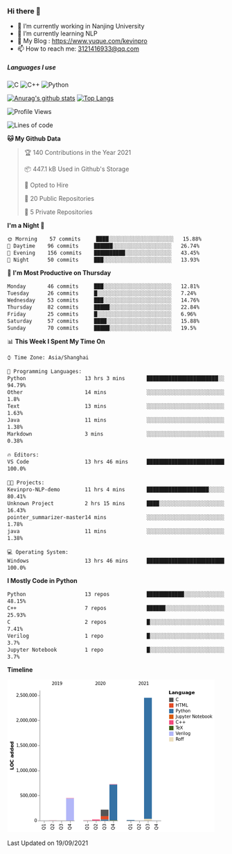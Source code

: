 ### Hi there 👋

- 🔭 I’m currently working in Nanjing University
- 🌱 I’m currently learning NLP
- 👯 My Blog : https://www.yuque.com/kevinpro
- 📫 How to reach me: 3121416933@qq.com

##### Languages I use
![C](https://img.shields.io/badge/-C-000000?style=flat&logo=c)
![C++](https://img.shields.io/badge/-C++-000000?style=flat&logo=c%2B%2B)
![Python](https://img.shields.io/badge/-Python-000000?style=flat&logo=python)

[![Anurag's github stats](https://github-readme-stats.vercel.app/api?username=Ricardokevins)](https://github.com/anuraghazra/github-readme-stats)
[![Top Langs](https://github-readme-stats.vercel.app/api/top-langs/?username=Ricardokevins)](https://github.com/anuraghazra/github-readme-stats)

<!--START_SECTION:waka-->
![Profile Views](http://img.shields.io/badge/Profile%20Views-1-blue)

![Lines of code](https://img.shields.io/badge/From%20Hello%20World%20I%27ve%20Written-3.9%20million%20lines%20of%20code-blue)

**🐱 My Github Data** 

> 🏆 140 Contributions in the Year 2021
 > 
> 📦 447.1 kB Used in Github's Storage 
 > 
> 💼 Opted to Hire
 > 
> 📜 20 Public Repositories 
 > 
> 🔑 5 Private Repositories  
 > 
**I'm a Night 🦉** 

```text
🌞 Morning    57 commits     ████░░░░░░░░░░░░░░░░░░░░░   15.88% 
🌆 Daytime    96 commits     ██████░░░░░░░░░░░░░░░░░░░   26.74% 
🌃 Evening    156 commits    ██████████░░░░░░░░░░░░░░░   43.45% 
🌙 Night      50 commits     ███░░░░░░░░░░░░░░░░░░░░░░   13.93%

```
📅 **I'm Most Productive on Thursday** 

```text
Monday       46 commits     ███░░░░░░░░░░░░░░░░░░░░░░   12.81% 
Tuesday      26 commits     █░░░░░░░░░░░░░░░░░░░░░░░░   7.24% 
Wednesday    53 commits     ███░░░░░░░░░░░░░░░░░░░░░░   14.76% 
Thursday     82 commits     █████░░░░░░░░░░░░░░░░░░░░   22.84% 
Friday       25 commits     █░░░░░░░░░░░░░░░░░░░░░░░░   6.96% 
Saturday     57 commits     ████░░░░░░░░░░░░░░░░░░░░░   15.88% 
Sunday       70 commits     █████░░░░░░░░░░░░░░░░░░░░   19.5%

```


📊 **This Week I Spent My Time On** 

```text
⌚︎ Time Zone: Asia/Shanghai

💬 Programming Languages: 
Python                   13 hrs 3 mins       ███████████████████████░░   94.79% 
Other                    14 mins             ░░░░░░░░░░░░░░░░░░░░░░░░░   1.8% 
Text                     13 mins             ░░░░░░░░░░░░░░░░░░░░░░░░░   1.63% 
Java                     11 mins             ░░░░░░░░░░░░░░░░░░░░░░░░░   1.38% 
Markdown                 3 mins              ░░░░░░░░░░░░░░░░░░░░░░░░░   0.38%

🔥 Editors: 
VS Code                  13 hrs 46 mins      █████████████████████████   100.0%

🐱‍💻 Projects: 
Kevinpro-NLP-demo        11 hrs 4 mins       ████████████████████░░░░░   80.41% 
Unknown Project          2 hrs 15 mins       ████░░░░░░░░░░░░░░░░░░░░░   16.43% 
pointer_summarizer-master14 mins             ░░░░░░░░░░░░░░░░░░░░░░░░░   1.78% 
java                     11 mins             ░░░░░░░░░░░░░░░░░░░░░░░░░   1.38%

💻 Operating System: 
Windows                  13 hrs 46 mins      █████████████████████████   100.0%

```

**I Mostly Code in Python** 

```text
Python                   13 repos            ████████████░░░░░░░░░░░░░   48.15% 
C++                      7 repos             ██████░░░░░░░░░░░░░░░░░░░   25.93% 
C                        2 repos             █░░░░░░░░░░░░░░░░░░░░░░░░   7.41% 
Verilog                  1 repo              █░░░░░░░░░░░░░░░░░░░░░░░░   3.7% 
Jupyter Notebook         1 repo              █░░░░░░░░░░░░░░░░░░░░░░░░   3.7%

```


**Timeline**

![Chart not found](https://raw.githubusercontent.com/Ricardokevins/Ricardokevins/master/charts/bar_graph.png) 


 Last Updated on 19/09/2021
<!--END_SECTION:waka-->
